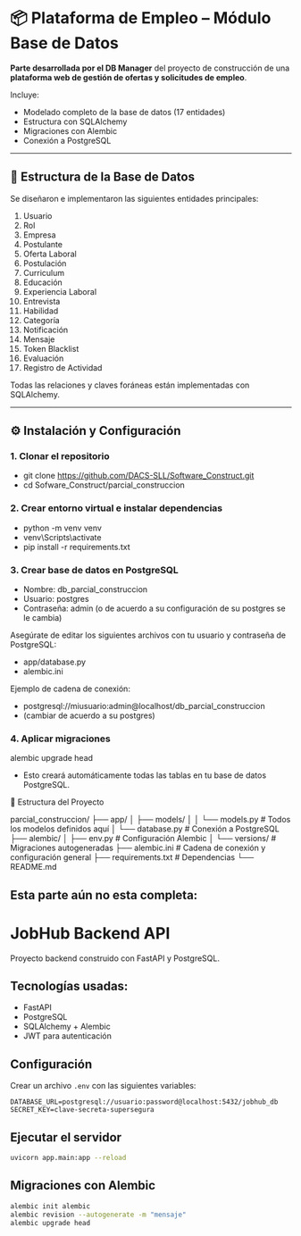 # 📦 Plataforma de Empleo – Módulo Base de Datos

**Parte desarrollada por el DB Manager** del proyecto de construcción de una **plataforma web de gestión de ofertas y solicitudes de empleo**.

Incluye:
- Modelado completo de la base de datos (17 entidades)
- Estructura con SQLAlchemy
- Migraciones con Alembic
- Conexión a PostgreSQL 

---

## 🧱 Estructura de la Base de Datos

Se diseñaron e implementaron las siguientes entidades principales:

1. Usuario  
2. Rol  
3. Empresa  
4. Postulante  
5. Oferta Laboral  
6. Postulación  
7. Curriculum  
8. Educación  
9. Experiencia Laboral  
10. Entrevista  
11. Habilidad  
12. Categoría  
13. Notificación  
14. Mensaje  
15. Token Blacklist  
16. Evaluación  
17. Registro de Actividad  

Todas las relaciones y claves foráneas están implementadas con SQLAlchemy.

---

## ⚙️ Instalación y Configuración

### 1. Clonar el repositorio

- git clone https://github.com/DACS-SLL/Software_Construct.git
- cd Sofware_Construct/parcial_construccion


### 2. Crear entorno virtual e instalar dependencias
   
- python -m venv venv
- venv\Scripts\activate
- pip install -r requirements.txt


### 3. Crear base de datos en PostgreSQL

- Nombre: db_parcial_construccion
- Usuario: postgres
- Contraseña: admin (o de acuerdo a su configuración de su postgres se le cambia)


Asegúrate de editar los siguientes archivos con tu usuario y contraseña de PostgreSQL:

- app/database.py
- alembic.ini

Ejemplo de cadena de conexión:
- postgresql://miusuario:admin@localhost/db_parcial_construccion
- (cambiar de acuerdo a su postgres)

### 4. Aplicar migraciones

alembic upgrade head

- Esto creará automáticamente todas las tablas en tu base de datos PostgreSQL.

📁 Estructura del Proyecto

parcial_construccion/
├── app/
│   ├── models/
│   │   └── models.py        # Todos los modelos definidos aquí
│   └── database.py          # Conexión a PostgreSQL
├── alembic/
│   ├── env.py               # Configuración Alembic
│   └── versions/            # Migraciones autogeneradas
├── alembic.ini              # Cadena de conexión y configuración general
├── requirements.txt         # Dependencias
└── README.md              

## Esta parte aún no esta completa:

# JobHub Backend API

Proyecto backend construido con FastAPI y PostgreSQL.

## Tecnologías usadas:
- FastAPI
- PostgreSQL
- SQLAlchemy + Alembic
- JWT para autenticación

## Configuración
Crear un archivo `.env` con las siguientes variables:
```
DATABASE_URL=postgresql://usuario:password@localhost:5432/jobhub_db
SECRET_KEY=clave-secreta-supersegura
```

## Ejecutar el servidor
```bash
uvicorn app.main:app --reload
```

## Migraciones con Alembic
```bash
alembic init alembic
alembic revision --autogenerate -m "mensaje"
alembic upgrade head
```